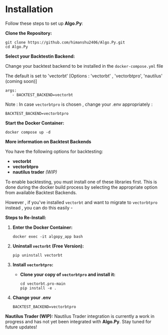 <!-- File: installation.md -->
# Installation

Follow these steps to set up **Algo.Py**:

**Clone the Repository:**

   ```
   git clone https://github.com/himanshu2406/Algo.Py.git
   cd Algo.Py
   ```

**Select your Backtestin Backend:**

   Change your backtest backend to be installed in the `docker-compose.yml` file

   The default is set to 'vectorbt' [Options : 'vectorbt' , 'vectorbtpro', 'nautilus' (coming soon)]
   ```
   args:
      - BACKTEST_BACKEND=vectorbt
   ```

   Note : In case `vectorbtpro` is chosen , change your .env appropriately : 

   ```
   BACKTEST_BACKEND=vectorbtpro
   ```

**Start the Docker Container:**

   ```
   docker compose up -d
   ```

**More information on Backtest Backends**

   You have the following options for backtesting:
   - **vectorbt**
   - **vectorbtpro**
   - **nautilus trader** *(WIP)*

   To enable backtesting, you must install one of these libraries first.
   This is done during the docker build process by selecting the appropriate option from available Backtest Backends.

   However , if you've installed `vectorbt` and want to migrate to `vectorbtpro` instead , you can do this easily - 

   **Steps to Re-Install:**

   1. **Enter the Docker Container:**

      ```
      docker exec -it algopy_app bash
      ```

   2. **Uninstall `vectorbt` (Free Version):**

        ```
        pip uninstall vectorbt
        ```

   3. **Install `vectorbtpro`:**
      - **Clone your copy of `vectorbtpro` and install it:**
        ```
        cd vectorbt.pro-main
        pip install -e .
        ```
   
   4. **Change your .env**

      ```
      BACKTEST_BACKEND=vectorbtpro
      ```

   **Nautilus Trader (WIP):**
      Nautilus Trader integration is currently a work in progress and has not yet been integrated with **Algo.Py**. Stay tuned for future updates!

